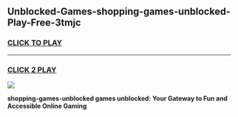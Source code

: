 
## Unblocked-Games-shopping-games-unblocked-Play-Free-3tmjc
<h3>
<a href="https://premium76.site?title=shopping-games-unblocked&ref=18A">CLICK TO PLAY</a></h3>
<hr>

<h3>
<a href="https://premium76.site?title=shopping-games-unblocked&ref=18A">CLICK 2 PLAY</a>
  
</h3>

<a href="https://premium76.site?title=shopping-games-unblocked&ref=18A"><img src="https://clearcache.store/games.png"></a>


**shopping-games-unblocked games unblocked: Your Gateway to Fun and Accessible Online Gaming**
